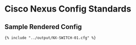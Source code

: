 # Cisco Nexus Config Standards

## Sample Rendered Config
```cisco
{% include "../output/NX-SWITCH-01.cfg" %}
```